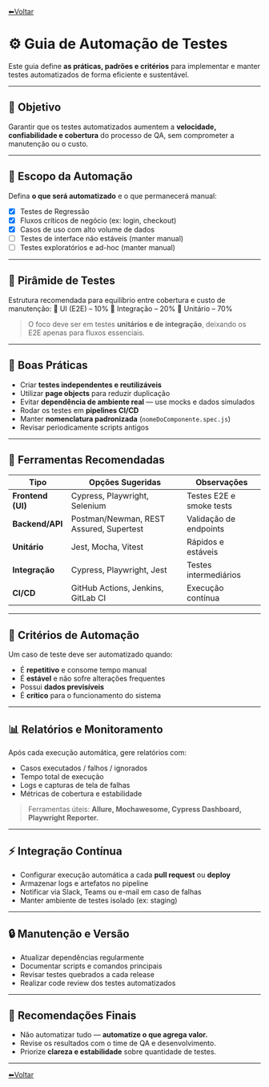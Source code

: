 [⬅Voltar](../../readme.md)  

# ⚙️ Guia de Automação de Testes  

Este guia define **as práticas, padrões e critérios** para implementar e manter testes automatizados de forma eficiente e sustentável.

---

## 🎯 Objetivo
Garantir que os testes automatizados aumentem a **velocidade, confiabilidade e cobertura** do processo de QA, sem comprometer a manutenção ou o custo.

---

## 🧱 Escopo da Automação
Defina **o que será automatizado** e o que permanecerá manual:

- [x] Testes de Regressão  
- [x] Fluxos críticos de negócio (ex: login, checkout)  
- [x] Casos de uso com alto volume de dados  
- [ ] Testes de interface não estáveis (manter manual)  
- [ ] Testes exploratórios e ad-hoc (manter manual)  

---

## 🧩 Pirâmide de Testes
Estrutura recomendada para equilíbrio entre cobertura e custo de manutenção:
🔺 UI (E2E) – 10%
🔹 Integração – 20%
🔸 Unitário – 70%

> O foco deve ser em testes **unitários e de integração**, deixando os E2E apenas para fluxos essenciais.

---

## 🧠 Boas Práticas
- Criar **testes independentes e reutilizáveis**  
- Utilizar **page objects** para reduzir duplicação  
- Evitar **dependência de ambiente real** — use mocks e dados simulados  
- Rodar os testes em **pipelines CI/CD**  
- Manter **nomenclatura padronizada** (`nomeDoComponente.spec.js`)  
- Revisar periodicamente scripts antigos  

---

## 🧰 Ferramentas Recomendadas
| Tipo | Opções Sugeridas | Observações |
|------|------------------|-------------|
| **Frontend (UI)** | Cypress, Playwright, Selenium | Testes E2E e smoke tests |
| **Backend/API** | Postman/Newman, REST Assured, Supertest | Validação de endpoints |
| **Unitário** | Jest, Mocha, Vitest | Rápidos e estáveis |
| **Integração** | Cypress, Playwright, Jest | Testes intermediários |
| **CI/CD** | GitHub Actions, Jenkins, GitLab CI | Execução contínua |

---

## 🧮 Critérios de Automação
Um caso de teste deve ser automatizado quando:
- É **repetitivo** e consome tempo manual  
- É **estável** e não sofre alterações frequentes  
- Possui **dados previsíveis**  
- É **crítico** para o funcionamento do sistema  

---

## 📊 Relatórios e Monitoramento
Após cada execução automática, gere relatórios com:
- Casos executados / falhos / ignorados  
- Tempo total de execução  
- Logs e capturas de tela de falhas  
- Métricas de cobertura e estabilidade  

> Ferramentas úteis: **Allure, Mochawesome, Cypress Dashboard, Playwright Reporter.**

---

## ⚡ Integração Contínua
- Configurar execução automática a cada **pull request** ou **deploy**  
- Armazenar logs e artefatos no pipeline  
- Notificar via Slack, Teams ou e-mail em caso de falhas  
- Manter ambiente de testes isolado (ex: staging)  

---

## 🔒 Manutenção e Versão
- Atualizar dependências regularmente  
- Documentar scripts e comandos principais  
- Revisar testes quebrados a cada release  
- Realizar code review dos testes automatizados  

---

## 🧭 Recomendações Finais
- Não automatizar tudo — **automatize o que agrega valor.**  
- Revise os resultados com o time de QA e desenvolvimento.  
- Priorize **clareza e estabilidade** sobre quantidade de testes.  

---

[⬅Voltar](../../readme.md)  